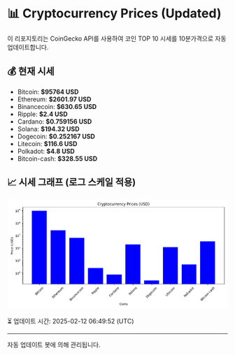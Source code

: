 
# 📊 Cryptocurrency Prices (Updated)

이 리포지토리는 CoinGecko API를 사용하여 코인 TOP 10 시세를 10분가격으로 자동 업데이트합니다.

## 💰 현재 시세
- Bitcoin: **$95764 USD**
- Ethereum: **$2601.97 USD**
- Binancecoin: **$630.65 USD**
- Ripple: **$2.4 USD**
- Cardano: **$0.759156 USD**
- Solana: **$194.32 USD**
- Dogecoin: **$0.252167 USD**
- Litecoin: **$116.6 USD**
- Polkadot: **$4.8 USD**
- Bitcoin-cash: **$328.55 USD**

## 📈 시세 그래프 (로그 스케일 적용)
![Crypto Prices](crypto_prices.png)

⏳ 업데이트 시간: 2025-02-12 06:49:52 (UTC)

---
자동 업데이트 봇에 의해 관리됩니다.
